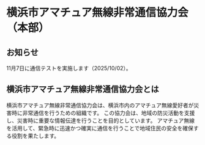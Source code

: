 # 横浜市アマチュア無線非常通信協力会（本部）
## お知らせ
11月7日に通信テストを実施します（2025/10/02）。
## 横浜市アマチュア無線非常通信協力会とは
横浜市アマチュア無線非常通信協力会は、横浜市内のアマチュア無線愛好者が災害時に非常通信を行うための組織です。
この協力会は、地域の防災活動を支援し、災害時に重要な情報伝達を行うことを目的としています。
アマチュア無線を活用して、緊急時に迅速かつ確実に通信を行うことで地域住民の安全を確保する役割を果たします。
